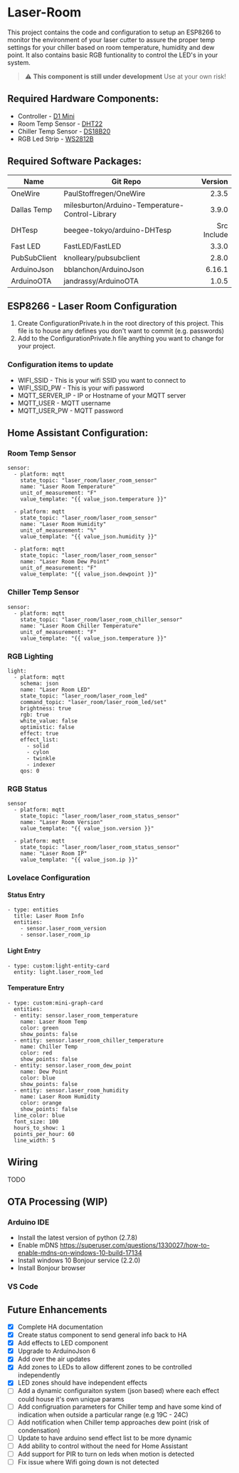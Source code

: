 # Laser-Room
This project contains the code and configuration to setup an ESP8266 to monitor the environment of your laser cutter to assure the proper temp settings for your chiller based on room temperature, humidity and dew point. It also contains basic RGB funtionality to control the LED's in your system.

> :warning: **This component is still under development** Use at your own risk!

## Required Hardware Components:
* Controller          - [D1 Mini](https://www.amazon.com/gp/product/B07KW54YSK/ref=ppx_yo_dt_b_search_asin_title?ie=UTF8&psc=1)
* Room Temp Sensor    - [DHT22](https://www.amazon.com/gp/product/B07WP4VZTH/ref=ppx_yo_dt_b_search_asin_title?ie=UTF8&psc=1)
* Chiller Temp Sensor - [DS18B20](https://www.amazon.com/gp/product/B087JQ6MCP/ref=ppx_yo_dt_b_search_asin_title?ie=UTF8&psc=1)
* RGB Led Strip       - [WS2812B](https://www.amazon.com/gp/product/B01CDTEID0/ref=ppx_yo_dt_b_search_asin_title?ie=UTF8&psc=1)

## Required Software Packages:
| Name         | Git Repo                                       | Version      |
|--------------|------------------------------------------------|-------------:|
| OneWire      | PaulStoffregen/OneWire                         | 2.3.5        |
| Dallas Temp  | milesburton/Arduino-Temperature-Control-Library| 3.9.0        |
| DHTesp       | beegee-tokyo/arduino-DHTesp                    | Src Include  |
| Fast LED     | FastLED/FastLED                                | 3.3.0        |
| PubSubClient | knolleary/pubsubclient                         | 2.8.0        |
| ArduinoJson  | bblanchon/ArduinoJson                          | 6.16.1       |
| ArduinoOTA   | jandrassy/ArduinoOTA                           | 1.0.5        |

## ESP8266 - Laser Room Configuration
1. Create ConfigurationPrivate.h in the root directory of this project. This file is to house any defines you don't want to commit (e.g. passwords)
2. Add to the ConfigurationPrivate.h file anything you want to change for your project. 
  
### Configuration items to update
- WIFI_SSID      - This is your wifi SSID you want to connect to
- WIFI_SSID_PW   - This is your wifi password
- MQTT_SERVER_IP - IP or Hostname of your MQTT server
- MQTT_USER      - MQTT username
- MQTT_USER_PW   - MQTT password

## Home Assistant Configuration:

### Room Temp Sensor
```
sensor:
  - platform: mqtt
    state_topic: "laser_room/laser_room_sensor"
    name: "Laser Room Temperature"
    unit_of_measurement: "F"
    value_template: "{{ value_json.temperature }}"

  - platform: mqtt
    state_topic: "laser_room/laser_room_sensor"
    name: "Laser Room Humidity"
    unit_of_measurement: "%"
    value_template: "{{ value_json.humidity }}"

  - platform: mqtt
    state_topic: "laser_room/laser_room_sensor"
    name: "Laser Room Dew Point"
    unit_of_measurement: "F"
    value_template: "{{ value_json.dewpoint }}"
```

### Chiller Temp Sensor
```
sensor:
  - platform: mqtt
    state_topic: "laser_room/laser_room_chiller_sensor"
    name: "Laser Room Chiller Temperature"
    unit_of_measurement: "F"
    value_template: "{{ value_json.temperature }}"
```

### RGB Lighting
```
light:  
  - platform: mqtt  
    schema: json  
    name: "Laser Room LED"  
    state_topic: "laser_room/laser_room_led"  
    command_topic: "laser_room/laser_room_led/set"  
    brightness: true  
    rgb: true  
    white_value: false
    optimistic: false  
    effect: true
    effect_list:
      - solid
      - cylon
      - twinkle
      - indexer
    qos: 0  
```

### RGB Status
```
sensor
  - platform: mqtt
    state_topic: "laser_room/laser_room_status_sensor"
    name: "Laser Room Version"
    value_template: "{{ value_json.version }}"

  - platform: mqtt
    state_topic: "laser_room/laser_room_status_sensor"
    name: "Laser Room IP"
    value_template: "{{ value_json.ip }}"
```

### Lovelace Configuration

#### Status Entry
```
- type: entities
  title: Laser Room Info
  entities:          
    - sensor.laser_room_version
    - sensor.laser_room_ip
```

#### Light Entry
```
- type: custom:light-entity-card
  entity: light.laser_room_led
```

#### Temperature Entry
```
- type: custom:mini-graph-card
  entities:
  - entity: sensor.laser_room_temperature
    name: Laser Room Temp
    color: green              
    show_points: false
  - entity: sensor.laser_room_chiller_temperature
    name: Chiller Temp
    color: red              
    show_points: false
  - entity: sensor.laser_room_dew_point
    name: Dew Point
    color: blue              
    show_points: false
  - entity: sensor.laser_room_humidity
    name: Laser Room Humidity
    color: orange              
    show_points: false
  line_color: blue
  font_size: 100  
  hours_to_show: 1
  points_per_hour: 60
  line_width: 5
```

## Wiring
TODO

## OTA Processing (WIP)
### Arduino IDE
* Install the latest version of python (2.7.8)
* Enable mDNS https://superuser.com/questions/1330027/how-to-enable-mdns-on-windows-10-build-17134
* Install windows 10 Bonjour service (2.2.0)
* Install Bonjour browser

### VS Code

## Future Enhancements
- [X] Complete HA documentation
- [X] Create status component to send general info back to HA
- [X] Add effects to LED component
- [X] Upgrade to ArduinoJson 6
- [X] Add over the air updates
- [X] Add zones to LEDs to allow different zones to be controlled independently
- [X] LED zones should have independent effects
- [ ] Add a dynamic configuraiton system (json based) where each effect could house it's own unique params
- [ ] Add configruation parameters for Chiller temp and have some kind of indication when outside a particular range (e.g 19C - 24C)
- [ ] Add notification when Chiller temp approaches dew point (risk of condensation)
- [ ] Update to have arduino send effect list to be more dynamic
- [ ] Add ability to control without the need for Home Assistant
- [ ] Add support for PIR to turn on leds when motion is detected
- [ ] Fix issue where Wifi going down is not detected
